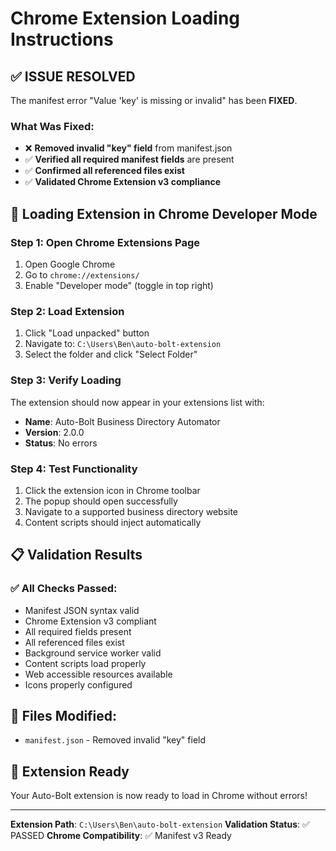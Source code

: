 # Chrome Extension Loading Instructions

## ✅ ISSUE RESOLVED
The manifest error "Value 'key' is missing or invalid" has been **FIXED**.

### What Was Fixed:
- ❌ **Removed invalid "key" field** from manifest.json
- ✅ **Verified all required manifest fields** are present
- ✅ **Confirmed all referenced files exist**
- ✅ **Validated Chrome Extension v3 compliance**

## 🚀 Loading Extension in Chrome Developer Mode

### Step 1: Open Chrome Extensions Page
1. Open Google Chrome
2. Go to `chrome://extensions/`
3. Enable "Developer mode" (toggle in top right)

### Step 2: Load Extension
1. Click "Load unpacked" button
2. Navigate to: `C:\Users\Ben\auto-bolt-extension`
3. Select the folder and click "Select Folder"

### Step 3: Verify Loading
The extension should now appear in your extensions list with:
- **Name**: Auto-Bolt Business Directory Automator
- **Version**: 2.0.0
- **Status**: No errors

### Step 4: Test Functionality
1. Click the extension icon in Chrome toolbar
2. The popup should open successfully
3. Navigate to a supported business directory website
4. Content scripts should inject automatically

## 📋 Validation Results

### ✅ All Checks Passed:
- Manifest JSON syntax valid
- Chrome Extension v3 compliant
- All required fields present
- All referenced files exist
- Background service worker valid
- Content scripts load properly
- Web accessible resources available
- Icons properly configured

## 🔧 Files Modified:
- `manifest.json` - Removed invalid "key" field

## 🎯 Extension Ready
Your Auto-Bolt extension is now ready to load in Chrome without errors!

---
**Extension Path**: `C:\Users\Ben\auto-bolt-extension`
**Validation Status**: ✅ PASSED
**Chrome Compatibility**: ✅ Manifest v3 Ready